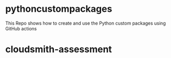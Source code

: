 # pythoncustompackages
This Repo shows how to create and use the Python custom packages using GitHub actions
# cloudsmith-assessment
